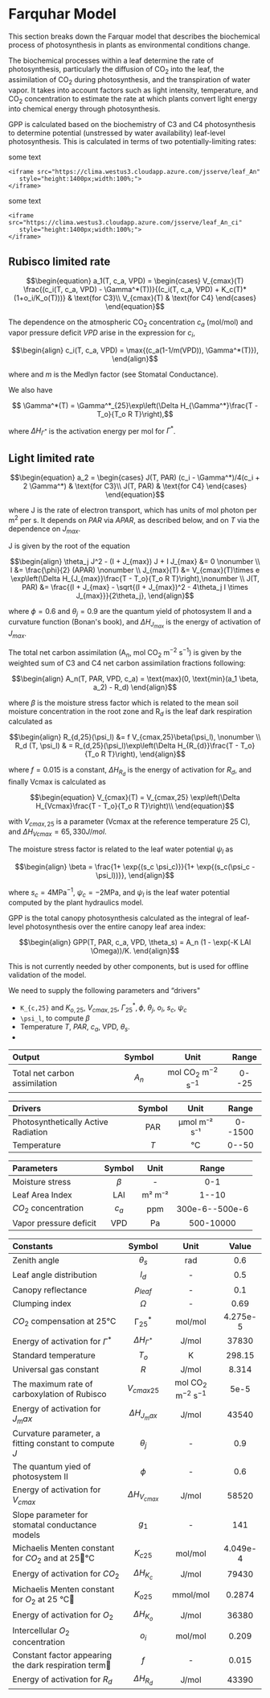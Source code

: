 # Farquhar Model
This section breaks down the Farquar model that describes the biochemical process of photosynthesis in plants as environmental conditions change.

The biochemical processes within a leaf determine the rate of photosynthesis, particularly the diffusion of CO$_2$ into the leaf, the assimilation of CO$_2$ during photosynthesis, and the transpiration of water vapor. It takes into account factors such as light intensity, temperature, and CO$_2$ concentration to estimate the rate at which plants convert light energy into chemical energy through photosynthesis.

GPP is calculated based on the biochemistry of C3 and C4 photosynthesis
to determine potential (unstressed by water availability) leaf-level photosynthesis. This is calculated in terms of two potentially-limiting rates:

some text

```@raw html
<iframe src="https://clima.westus3.cloudapp.azure.com/jsserve/leaf_An"
   style="height:1400px;width:100%;">
</iframe>
```

some text

```@raw html
<iframe src="https://clima.westus3.cloudapp.azure.com/jsserve/leaf_An_ci"
   style="height:1400px;width:100%;">
</iframe>
```


## Rubisco limited rate

```math
\begin{equation}
a_1(T, c_a, VPD) =
\begin{cases}
      V_{cmax}(T)  \frac{(c_i(T, c_a, VPD) - \Gamma^*(T))}{(c_i(T, c_a, VPD) + K_c(T)*(1+o_i/K_o(T)))} & \text{for C3}\\
      V_{cmax}(T) & \text{for C4}
\end{cases}
\end{equation}
```

The dependence on the atmospheric CO$_2$ concentration $c_a$ (mol/mol) and vapor pressure deficit $VPD$ arise in the expression for $c_i$,
```math
\begin{align}
    c_i(T, c_a, VPD) = \max{(c_a(1-1/m(VPD)), \Gamma^*(T)}),
\end{align}
```
where and $m$ is the Medlyn factor (see Stomatal Conductance).

We also have
```math
    \Gamma^*(T) = \Gamma^*_{25}\exp\left(\Delta H_{\Gamma^*}\frac{T - T_o}{T_o R T}\right),
```

where $\Delta H_{\Gamma^*}$ is the activation energy per mol for $\Gamma^*$.

## Light limited rate

```math
\begin{equation}
a_2 =
\begin{cases}
      J(T, PAR) (c_i - \Gamma^*)/4(c_i + 2  \Gamma^*) & \text{for C3}\\
      J(T, PAR) & \text{for C4}
\end{cases}       
\end{equation}
```

where J is the rate of electron transport, which has units of mol photon per m$^2$ per s. It depends on $PAR$ via $APAR$, as described below, and on $T$ via the dependence on $J_{max}$.

J is given by the root of the equation
```math
\begin{align}
    \theta_j J^2 - (I + J_{max}) J + I J_{max} &= 0 \nonumber \\
    I &= \frac{\phi}{2} (APAR) \nonumber \\
    J_{max}(T) &= V_{cmax}(T)\times e \exp\left(\Delta H_{J_{max}}\frac{T - T_o}{T_o R T}\right),\nonumber \\
J(T, PAR) &= \frac{(I + J_{max} - \sqrt{(I + J_{max})^2 - 4\theta_j I \times J_{max}}}{2\theta_j},
\end{align}
```
where $\phi = 0.6$ and $\theta_j = 0.9$ are the quantum yield of photosystem II and a curvature function (Bonan's book), and $\Delta H_{J_{max}}$ is the energy of activation of $J_{max}$.

The total net carbon assimilation (A$_n$, mol CO$_2$ m$^{-2}$ s$^{-1}$) is given by the weighted sum of C3 and C4 net carbon assimilation fractions following:
```math
\begin{align}
A_n(T, PAR, VPD, c_a) = \text{max}(0, \text{min}(a_1 \beta, a_2) - R_d)
\end{align}
```

where $\beta$ is the moisture stress factor which is related to the mean soil moisture concentration in the root zone and R$_d$ is the leaf dark respiration calculated as 
```math
\begin{align}
    R_{d,25}(\psi_l) &= f V_{cmax,25}\beta(\psi_l), \nonumber \\
    R_d (T, \psi_l) & = R_{d,25}(\psi_l)\exp\left(\Delta H_{R_{d}}\frac{T - T_o}{T_o R T}\right),
\end{align}
```

where $f = 0.015$ is a constant, $\Delta H_{R_d}$ is the energy of activation for $R_d$, and finally 
Vcmax is calculated as 
```math
\begin{equation}
V_{cmax}(T) = V_{cmax,25} \exp\left(\Delta H_{Vcmax}\frac{T - T_o}{T_o R T}\right)\\
\end{equation}
```
with $V_{cmax,25}$ is a parameter (Vcmax at the reference temperature 25 C), and $\Delta H_{Vcmax} = 65,330 J/mol$.

The moisture stress factor is related to the leaf water potential $\psi_l$ as
```math
\begin{align}
    \beta = \frac{1+ \exp{(s_c \psi_c)}}{1+ \exp{(s_c(\psi_c - \psi_l))}},
\end{align}
```
where $s_c = 4$MPa$^{-1}$, $\psi_c = -2$MPa, and $\psi_l$ is the leaf water potential computed by the plant hydraulics model.

GPP is the total canopy photosynthesis calculated as the integral of leaf-level photosynthesis over the entire canopy leaf area index:
```math
\begin{align}
GPP(T, PAR, c_a, VPD, \theta_s) = A_n  (1 - \exp(-K LAI \Omega))/K.
\end{align}
```
This is not currently needed by other components, but is used for offline validation of the model.

We need to supply the following parameters and “drivers"

- ``K_{c,25}`` and $K_{o,25}$, $V_{cmax, 25}$, $\Gamma^*_{25},\phi$, $\theta_j$, $o_i$, $s_c$, $\psi_c$
- ``\psi_l``, to compute $\beta$
- Temperature $T$, $PAR$, $c_a$, VPD, $\theta_s$.
- 
| Output | Symbol | Unit | Range |
| :---         |     :---:      |    :---:      |     :---:   |
| Total net carbon assimilation | $A_n$   | mol CO$_2$ m$^{-2}$ s$^{-1}$  | 0--25 |

| Drivers | Symbol | Unit | Range |
| :---         |     :---:      |    :---:      |     :---:   |
| Photosynthetically Active Radiation | PAR | μmol m⁻² s⁻¹  | 0--1500 |
| Temperature | $T$  | °C  | 0--50 |

| Parameters | Symbol | Unit | Range |
| :---         |     :---:      |    :---:      |     :---:   |
| Moisture stress | $β$  | -  | 0-1 |
| Leaf Area Index   | LAI   | m² m⁻² | 1--10 |
| $CO_2$ concentration | $c_a$   | ppm | 300e-6--500e-6 |
| Vapor pressure deficit | VPD | Pa  | 500-10000 |
  
| Constants | Symbol | Unit | Value |
| :---         |     :---:      |    :---:      |     :---:   |
| Zenith angle | $θ_s$  | rad | 0.6 |
| Leaf angle distribution | $l_d$ | - | 0.5 |
| Canopy reflectance | $ρ_{leaf}$  | -  | 0.1 |
| Clumping index | $Ω$  | -  | 0.69 |
| $CO_2$ compensation at 25°C | Γ$^*_{25}$  | mol/mol | 4.275e-5 |
| Energy of activation for $Γ^*$ | $ΔH_{Γ^*}$ | J/mol | 37830 |
| Standard temperature | $T_o$  | K | 298.15 |
| Universal gas constant | $R$  | J/mol | 8.314 |
| The maximum rate of carboxylation of Rubisco | $V_{cmax25}$  | mol CO$_2$ m$^{-2}$ s$^{-1}$ | 5e-5 |
| Energy of activation for $J_max$ | $ΔH_{J_max}$ | J/mol | 43540 |
| Curvature parameter, a fitting constant to compute $J$ | $θ_j$  | -  | 0.9 |
| The quantum yied of photosystem II | $\phi$  | -  | 0.6 |
| Energy of activation for $V_{cmax}$ | $ΔH_{V_{cmax}}$  | J/mol | 58520 |
| Slope parameter for stomatal conductance models | $g_1$ | - | 141 |
| Michaelis Menten constant for $CO_2$ and at 25°C | $K_{c25}$  | mol/mol | 4.049e-4 |
| Energy of activation for $CO_2$ | $ΔH_{K_c}$  | J/mol | 79430 |
| Michaelis Menten constant for $O_2$ at 25 °C | $K_{o25}$  | mmol/mol | 0.2874 |
| Energy of activation for $O_2$ | $ΔH_{K_o}$  | J/mol | 36380 |
| Intercellular $O_2$ concentration | $o_i$  | mol/mol | 0.209 |
| Constant factor appearing the dark respiration term | $f$  | - | 0.015 |
| Energy of activation for $R_d$ | $ΔH_{R_d}$  | J/mol | 43390 |
